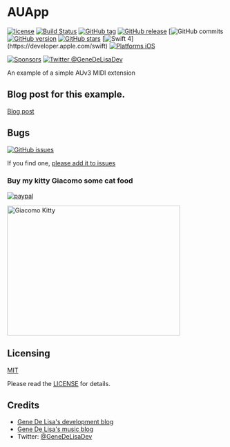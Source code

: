 # AUApp

[![license](https://img.shields.io/github/license/mashape/apistatus.svg)](https://en.wikipedia.org/wiki/MIT_License)
[![Build Status](https://travis-ci.org/genedelisa/AUApp.svg)](https://travis-ci.org/genedelisa/AUApp)
[![GitHub tag](https://img.shields.io/github/tag/genedelisa/AUApp.svg)](https://github.com/genedelisa/AUApp/)
[![GitHub release](https://img.shields.io/github/release/genedelisa/AUApp.svg)](https://github.com/genedelisa/AUApp/)
[![GitHub commits](https://img.shields.io/github/commits-since/genedelisa/AUApp/1.0.0.svg)
[![GitHub version](https://badge.fury.io/gh/genedelisa%2FAUApp)](https://github.com/genedelisa/AUApp)
[![GitHub stars](https://img.shields.io/github/stars/genedelisa/AUApp.svg?style=social&label=Star&maxAge=2592000)](https://GitHub.com/genedelisa/AUApp/stargazers/)
[![Swift 4](https://img.shields.io/badge/swift4-compatible-4BC51D.svg?style=flat")](https://developer.apple.com/swift)
[![Platforms iOS](https://img.shields.io/badge/Platforms-iOS-lightgray.svg?style=flat)](https://swift.org/)

[![Sponsors](https://img.shields.io/badge/Sponsors-Rockhopper%20Technologies-orange.svg?style=flat)](http://www.rockhoppertech.com/)
[![Twitter @GeneDeLisaDev](https://img.shields.io/twitter/follow/GeneDeLisaDev.svg?style=social)](https://twitter.com/GeneDeLisaDev)


An example of a simple AUv3 MIDI extension


## Blog post for this example.

[Blog post](http://www.rockhoppertech.com/blog/auv3-midi/)


## Bugs


[![GitHub issues](https://img.shields.io/github/issues/genedelisa/AUApp.svg)](https://github.com/genedelisa/AUApp/issues)

If you find one, [please add it to issues](https://github.com/genedelisa/AUApp/issues)



### Buy my kitty Giacomo some cat food

[![paypal](https://www.paypalobjects.com/en_US/i/btn/btn_donate_SM.gif)](https://www.paypal.com/cgi-bin/webscr?cmd=_donations&business=F5KE9Z29MH8YQ&bnP-DonationsBF:btn_donate_SM.gif:NonHosted)

<img src="http://www.rockhoppertech.com/blog/wp-content/uploads/2016/07/momocoding-1024.png" alt="Giacomo Kitty" width="400" height="300">


## Licensing

[MIT](https://en.wikipedia.org/wiki/MIT_License)

Please read the [LICENSE](LICENSE) for details.

## Credits

*	[Gene De Lisa's development blog](http://rockhoppertech.com/blog/)
*	[Gene De Lisa's music blog](http://genedelisa.com/)
*   Twitter: [@GeneDeLisaDev](http://twitter.com/genedelisadev)
